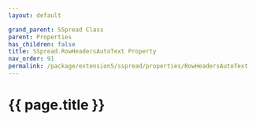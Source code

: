 ```yaml
---
layout: default

grand_parent: SSpread Class
parent: Properties
has_children: false
title: SSpread.RowHeadersAutoText Property
nav_order: 91
permalink: /package/extension5/sspread/properties/RowHeadersAutoText
---
```

# {{ page.title }}